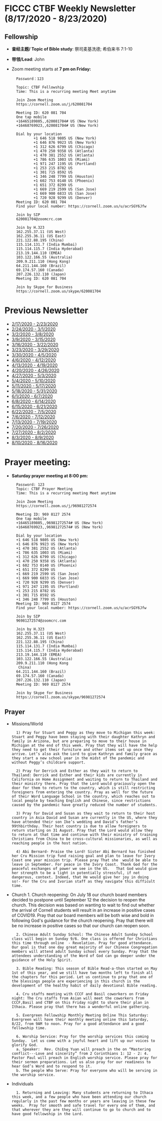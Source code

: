 
# FICCC CTBF Weekly Newsletter (8/17/2020 - 8/23/2020)

 
## Fellowship
- **查经主题/ Topic of Bible study**: 祭司麦基洗德; 希伯来书 7:1-10
- **带领/Lead**: John
		


- Zoom meeting starts at **7 pm on Friday:**
		
		Password：123

		Topic: CTBF Fellowship
		Time: This is a recurring meeting Meet anytime
		
		Join Zoom Meeting
		https://cornell.zoom.us/j/620081704
		
		Meeting ID: 620 081 704
		One tap mobile
		+16465189805,,620081704# US (New York)
		+16468769923,,620081704# US (New York)
		
		Dial by your location
		        +1 646 518 9805 US (New York)
		        +1 646 876 9923 US (New York)
		        +1 312 626 6799 US (Chicago)
		        +1 470 250 9358 US (Atlanta)
		        +1 470 381 2552 US (Atlanta)
		        +1 786 635 1003 US (Miami)
		        +1 971 247 1195 US (Portland)
		        +1 253 215 8782 US
		        +1 301 715 8592 US
		        +1 346 248 7799 US (Houston)
		        +1 602 753 0140 US (Phoenix)
		        +1 651 372 8299 US
		        +1 669 219 2599 US (San Jose)
		        +1 669 900 6833 US (San Jose)
		        +1 720 928 9299 US (Denver)
		Meeting ID: 620 081 704
		Find your local number: https://cornell.zoom.us/u/acrSGY6Jfw
		
		Join by SIP
		620081704@zoomcrc.com
		
		Join by H.323
		162.255.37.11 (US West)
		162.255.36.11 (US East)
		221.122.88.195 (China)
		115.114.131.7 (India Mumbai)
		115.114.115.7 (India Hyderabad)
		213.19.144.110 (EMEA)
		103.122.166.55 (Australia)
		209.9.211.110 (Hong Kong)
		64.211.144.160 (Brazil)
		69.174.57.160 (Canada)
		207.226.132.110 (Japan)
		Meeting ID: 620 081 704
		
		Join by Skype for Business
		https://cornell.zoom.us/skype/620081704


# Previous Newsletter
- [2/17/2020 - 2/23/2020](2_25_2020)
- [2/24/2020 - 3/1/2020](2_24_2020)
- [3/2/2020 - 3/8/2020](3_2_2020)
- [3/9/2020 - 3/15/2020](3_9_2020)
- [3/16/2020 - 3/22/2020](3_16_2020)
- [3/23/2020 - 3/29/2020](3_23_2020)
- [3/30/2020 - 4/5/2020](4_5_2020)
- [4/6/2020 - 4/12/2020](4_6_2020)
- [4/13/2020 - 4/19/2020](4_13_2020)
- [4/20/2020 - 4/26/2020](4_20_2020)
- [4/27/2020 - 5/3/2020](4_27_2020)
- [5/4/2020 - 5/10/2020](5_4_2020)
- [5/11/2020 - 5/17/2020](5_11_2020)
- [5/18/2020 - 5/31/2020](5_24_2020_2)
- [6/1/2020 - 6/7/2020](6_1_2020)
- [6/8/2020 - 6/14/2020](6_8_2020)
- [6/15/2020 - 6/21/2020](6_15_2020)
- [6/22/2020 - 7/5/2020](6_22_2020)
- [7/6/2020 - 7/12/2020](7_6_2020)
- [7/13/2020 - 7/19/2020](7_13_2020)
- [7/20/2020 - 7/26/2020](7_20_2020)
- [7/27/2020 - 8/2/2020](7_27_2020)
- [8/3/2020 - 8/9/2020](8_3_2020)
- [8/10/2020 - 8/16/2020](8_10_2020)
# Prayer meeting:
	
- **Saturday prayer meeting at 8:00 pm:**

		Password: 123
		Topic: CTBF Prayer Meeting
		Time: This is a recurring meeting Meet anytime
		
		Join Zoom Meeting
		https://cornell.zoom.us/j/96981272574
		
		Meeting ID: 969 8127 2574
		One tap mobile
		+16465189805,,96981272574# US (New York)
		+16468769923,,96981272574# US (New York)
		
		Dial by your location
        +1 646 518 9805 US (New York)
        +1 646 876 9923 US (New York)
        +1 470 381 2552 US (Atlanta)
        +1 786 635 1003 US (Miami)
        +1 312 626 6799 US (Chicago)
        +1 470 250 9358 US (Atlanta)
        +1 602 753 0140 US (Phoenix)
        +1 651 372 8299 US
        +1 669 219 2599 US (San Jose)
        +1 669 900 6833 US (San Jose)
        +1 720 928 9299 US (Denver)
        +1 971 247 1195 US (Portland)
        +1 253 215 8782 US
        +1 301 715 8592 US
        +1 346 248 7799 US (Houston)
		Meeting ID: 969 8127 2574
		Find your local number: https://cornell.zoom.us/u/acrSGY6Jfw
		
		Join by SIP
		96981272574@zoomcrc.com
		
		Join by H.323
		162.255.37.11 (US West)
		162.255.36.11 (US East)
		221.122.88.195 (China)
		115.114.131.7 (India Mumbai)
		115.114.115.7 (India Hyderabad)
		213.19.144.110 (EMEA)
		103.122.166.55 (Australia)
		209.9.211.110 (Hong Kong
		 China)
		64.211.144.160 (Brazil)
		69.174.57.160 (Canada)
		207.226.132.110 (Japan)
		Meeting ID: 969 8127 2574
		
		Join by Skype for Business
		https://cornell.zoom.us/skype/96981272574

	
## Prayer

- Missions/World
		
		1) Pray for Stuart and Peggy as they move to Michigan this week: Stuart and Peggy have been staying with their daughter Kathryn and family in Arizona, but are preparing to move to their house in Michigan at the end of this week. Pray that they will have the help they need to get their furniture and other items set up once they arrive. Let’s also ask the Lord to give Kathryn and family grace as they start a new school year in the midst of the pandemic and without Peggy’s childcare support.
		
		2) Pray for Derrick and Esther as they wait to return to Thailand: Derrick and Esther and their kids are currently in California on Home Assignment and waiting to return to Thailand and their ministry there. Pray that the Lord would graciously open the door for them to return to the country, which is still restricting foreigners from entering the country. Pray as well for the future of their Word Language School in the country, which reaches out to local people by teaching English and Chinese, since restrictions caused by the pandemic have greatly reduced the number of students.
		
		3) Pray for David and Susan as they wait to return to their host country in Asia David and Susan are currently in the US, where they have attended their son Ike’s wedding and David’s father’s 99thbirthday. Their host country is due to allow foreigners to return starting on 31 August. Pray that the Lord would allow they to return at that time and continue with their ministry of training Christians from China to be cross-cultural missionaries, as well as reaching people in the host nation.
		
		4) Abi Bernard- Praise the Lord! Sister Abi Bernard has finished her Cru Mission trip fund raising goal and plan to leave for Ivory Coast one year mission trip. Please pray That she  would be able to leave in September. For peace in the Ivory Coast. Thank God for the peaceful exchanges of power we see in the US.   That God would give her strength to be a light in potentially stressful, if not dangerous, context. Indeed, that He would give her joy in doing so!- For the Cru and Ivorian staff as they navigate this difficult time.
		

								
		

- Church
		1. Church reopening:  On July 18 our church board members decided to postpone until September 12 the decision to reopen the church.  This decision was based on wanting to wait to find out whether the arrival of Cornell students will result in an increase in positive cases of COVID19.  Pray that our board members will be both wise and bold in following God's guidance for the church reopening.  Pray that there will be no increase in positive cases so that our church can reopen soon.                                                                                         
		
		2. Chinese Adult Sunday School: The Chinese Adult Sunday School class will begin on Sunday 9/6. One class is offered for Christians this time through online  - Revelation. Pray for good attendance. Our goal is that one day great majority of our Chinese Congregation members will attend adult Sunday school every Sunday. Pray that the attendees understanding of the Word of God can go deeper under the guidance of the Holy Spirit.
		
		3. Bible Reading: This season of Bible Read-a-thon started on May 1st of this year, and we still have two months left to finish all the chapters for this period. Let us continue to pray that one of the blessings people are experiencing in this church is the development of the healthy habit of daily devotional Bible reading.
		
		4. Cru staffs meeting with CCCF and Basil coworkers on Friday night: The Cru staffs from Asian will meet the coworkers from CCCF,Basil and CTBF on this Friday night to share their plan in Ithaca. Please pray that there has a wonderful online gathering.
		
		5. Evergreen Fellowship Monthly Meeting Online This Saturday: Evergreen will have their monthly meeting online this Saturday, 8/22, from 9AM to noon. Pray for a good attendance and a good fellowship time.
		
		6. Worship Service: Pray for the worship services this coming Sunday.  Let us come with a joyful heart and lift up our voices to glorify God.
		a. Speaker:  Rev. ChiEng Yuan will preach in the on “Mastering conflict---Love and sincerity” from 2 Corinthians 1: 12 - 2: 4. Pastor Paul will preach in English worship service. Please pray for their sermon preparations. Let us also pray for our readiness to hear God’s Word and to respond to it.
		b. The people Who Serve: Pray for everyone who will be serving in the worship service.
		
		
										


- Individuals

		1. Returning and Leaving: Many students are returning to Ithaca this week, and a few people who have been attending our church regularly in the past few months or years are leaving in these few weeks.  Pray for smooth and safe travel for every one of them, and that wherever they are they will continue to go to church and to have good fellowship in the Lord.
				
